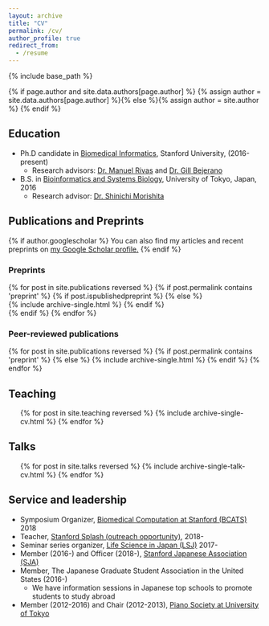 ```yaml
---
layout: archive
title: "CV"
permalink: /cv/
author_profile: true
redirect_from:
  - /resume
---
```


{% include base_path %}

{% if page.author and site.data.authors[page.author] %}
  {% assign author = site.data.authors[page.author] %}{% else %}{% assign author = site.author %}
{% endif %}

## Education

- Ph.D candidate in [Biomedical Informatics](http://med.stanford.edu/bmi.html), Stanford University, (2016-present)
  - Research advisors: [Dr. Manuel Rivas](http://med.stanford.edu/rivaslab/) and [Dr. Gill Bejerano](http://bejerano.stanford.edu/)
- B.S. in [Bioinformatics and Systems Biology](https://www.s.u-tokyo.ac.jp/en/departments/undergraduate/bioinfo.html), University of Tokyo, Japan, 2016
  - Research advisor: [Dr. Shinichi Morishita](https://mlab.cb.k.u-tokyo.ac.jp/en/)

<!-- ## Work experience

- Winter 2020: Teaching Assistant
- Summer 2019: Part-time consultant
  - Cipherome, Inc.
- Winter 2019: Teaching Assistant
- Spring 2018: Teaching Assistant
- Part-time Lecturer (2014-15) and Textbook author (2013-15)
  - Tetsuryoku-kai (Clam School), Tokyo, Japan
  - I taught biology for talented high school students and wrote textbooks for the class.
  
## Skills

- Large-scale inference for population analytics
- Genomic analysis
- Statistical genetics -->

## Publications and Preprints

{% if author.googlescholar %}
  You can also find my articles and recent preprints on <u><a href="{{author.googlescholar}}">my Google Scholar profile</a>.</u>
{% endif %}

### Preprints

{% for post in site.publications reversed %}
  {% if post.permalink contains 'preprint' %}
    {% if post.ispublishedpreprint %}
    {% else %}    
      {% include archive-single.html %}
    {% endif %}      
  {% endif %}
{% endfor %}

### Peer-reviewed publications

{% for post in site.publications reversed %}
  {% if post.permalink contains 'preprint' %}
  {% else %}
      {% include archive-single.html %} 
  {% endif %}
{% endfor %}
    
## Teaching

  <ul>{% for post in site.teaching reversed %}
    {% include archive-single-cv.html %}
  {% endfor %}</ul>

## Talks

  <ul>{% for post in site.talks reversed %}
    {% include archive-single-talk-cv.html %}
  {% endfor %}</ul>

## Service and leadership

- Symposium Organizer, [Biomedical Computation at Stanford (BCATS)](http://bcats.stanford.edu/) 2018
- Teacher, [Stanford Splash (outreach opportunity)](https://www.stanfordesp.org/), 2018-
- Seminar series organizer, [Life Science in Japan (LSJ)](https://lsjapan.exblog.jp/) 2017-
- Member (2016-) and Officer (2018-), [Stanford Japanese Association (SJA)](http://sja.stanford.edu/eng_about.html)
- Member, The Japanese Graduate Student Association in the United States (2016-)
  - We have information sessions in Japanese top schools to promote students to study abroad
- Member (2012-2016) and Chair (2012-2013), [Piano Society at University of Tokyo](https://www.p-kai.net/)
